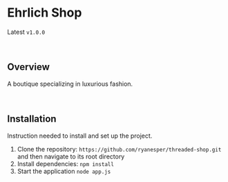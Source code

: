 # Ehrlich Shop
Latest `v1.0.0`

&nbsp;
&nbsp;
&nbsp;

## Overview
A boutique specializing in luxurious fashion.

&nbsp;
&nbsp;
&nbsp;

## Installation

Instruction needed to install and set up the project.

1. Clone the repository: `https://github.com/ryanesper/threaded-shop.git` and then navigate to its root directory
2. Install dependencies: `npm install`
3. Start the application `node app.js`